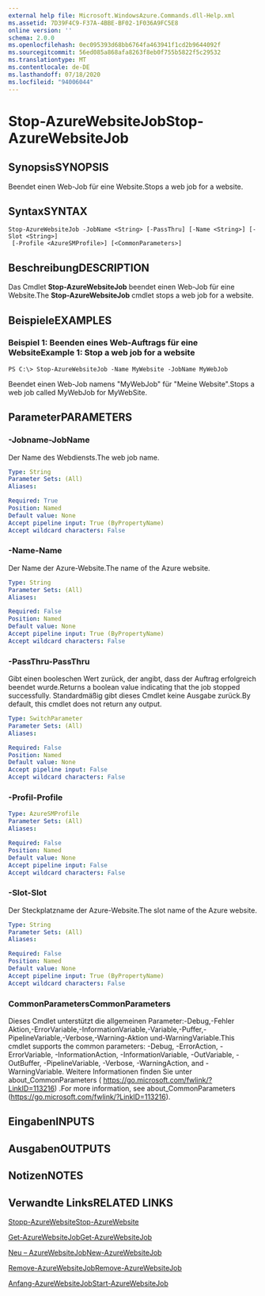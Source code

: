 ```yaml
---
external help file: Microsoft.WindowsAzure.Commands.dll-Help.xml
ms.assetid: 7D39F4C9-F37A-4BBE-BF02-1F036A9FC5E8
online version: ''
schema: 2.0.0
ms.openlocfilehash: 0ec095393d68bb6764fa463941f1cd2b9644092f
ms.sourcegitcommit: 56ed085a868afa8263f8eb0f755b5822f5c29532
ms.translationtype: MT
ms.contentlocale: de-DE
ms.lasthandoff: 07/18/2020
ms.locfileid: "94006044"
---
```

# <span data-ttu-id="b2281-101">Stop-AzureWebsiteJob</span><span class="sxs-lookup"><span data-stu-id="b2281-101">Stop-AzureWebsiteJob</span></span>

## <span data-ttu-id="b2281-102">Synopsis</span><span class="sxs-lookup"><span data-stu-id="b2281-102">SYNOPSIS</span></span>
<span data-ttu-id="b2281-103">Beendet einen Web-Job für eine Website.</span><span class="sxs-lookup"><span data-stu-id="b2281-103">Stops a web job for a website.</span></span>

## <span data-ttu-id="b2281-104">Syntax</span><span class="sxs-lookup"><span data-stu-id="b2281-104">SYNTAX</span></span>

```
Stop-AzureWebsiteJob -JobName <String> [-PassThru] [-Name <String>] [-Slot <String>]
 [-Profile <AzureSMProfile>] [<CommonParameters>]
```

## <span data-ttu-id="b2281-105">Beschreibung</span><span class="sxs-lookup"><span data-stu-id="b2281-105">DESCRIPTION</span></span>
<span data-ttu-id="b2281-106">Das Cmdlet **Stop-AzureWebsiteJob** beendet einen Web-Job für eine Website.</span><span class="sxs-lookup"><span data-stu-id="b2281-106">The **Stop-AzureWebsiteJob** cmdlet stops a web job for a website.</span></span>

## <span data-ttu-id="b2281-107">Beispiele</span><span class="sxs-lookup"><span data-stu-id="b2281-107">EXAMPLES</span></span>

### <span data-ttu-id="b2281-108">Beispiel 1: Beenden eines Web-Auftrags für eine Website</span><span class="sxs-lookup"><span data-stu-id="b2281-108">Example 1: Stop a web job for a website</span></span>
```
PS C:\> Stop-AzureWebsiteJob -Name MyWebsite -JobName MyWebJob
```

<span data-ttu-id="b2281-109">Beendet einen Web-Job namens "MyWebJob" für "Meine Website".</span><span class="sxs-lookup"><span data-stu-id="b2281-109">Stops a web job called MyWebJob for MyWebSite.</span></span>

## <span data-ttu-id="b2281-110">Parameter</span><span class="sxs-lookup"><span data-stu-id="b2281-110">PARAMETERS</span></span>

### <span data-ttu-id="b2281-111">-Jobname</span><span class="sxs-lookup"><span data-stu-id="b2281-111">-JobName</span></span>
<span data-ttu-id="b2281-112">Der Name des Webdiensts.</span><span class="sxs-lookup"><span data-stu-id="b2281-112">The web job name.</span></span>

```yaml
Type: String
Parameter Sets: (All)
Aliases: 

Required: True
Position: Named
Default value: None
Accept pipeline input: True (ByPropertyName)
Accept wildcard characters: False
```

### <span data-ttu-id="b2281-113">-Name</span><span class="sxs-lookup"><span data-stu-id="b2281-113">-Name</span></span>
<span data-ttu-id="b2281-114">Der Name der Azure-Website.</span><span class="sxs-lookup"><span data-stu-id="b2281-114">The name of the Azure website.</span></span>

```yaml
Type: String
Parameter Sets: (All)
Aliases: 

Required: False
Position: Named
Default value: None
Accept pipeline input: True (ByPropertyName)
Accept wildcard characters: False
```

### <span data-ttu-id="b2281-115">-PassThru</span><span class="sxs-lookup"><span data-stu-id="b2281-115">-PassThru</span></span>
<span data-ttu-id="b2281-116">Gibt einen booleschen Wert zurück, der angibt, dass der Auftrag erfolgreich beendet wurde.</span><span class="sxs-lookup"><span data-stu-id="b2281-116">Returns a boolean value indicating that the job stopped successfully.</span></span>
<span data-ttu-id="b2281-117">Standardmäßig gibt dieses Cmdlet keine Ausgabe zurück.</span><span class="sxs-lookup"><span data-stu-id="b2281-117">By default, this cmdlet does not return any output.</span></span>

```yaml
Type: SwitchParameter
Parameter Sets: (All)
Aliases: 

Required: False
Position: Named
Default value: None
Accept pipeline input: False
Accept wildcard characters: False
```

### <span data-ttu-id="b2281-118">-Profil</span><span class="sxs-lookup"><span data-stu-id="b2281-118">-Profile</span></span>
```yaml
Type: AzureSMProfile
Parameter Sets: (All)
Aliases: 

Required: False
Position: Named
Default value: None
Accept pipeline input: False
Accept wildcard characters: False
```

### <span data-ttu-id="b2281-119">-Slot</span><span class="sxs-lookup"><span data-stu-id="b2281-119">-Slot</span></span>
<span data-ttu-id="b2281-120">Der Steckplatzname der Azure-Website.</span><span class="sxs-lookup"><span data-stu-id="b2281-120">The slot name of the Azure website.</span></span>

```yaml
Type: String
Parameter Sets: (All)
Aliases: 

Required: False
Position: Named
Default value: None
Accept pipeline input: True (ByPropertyName)
Accept wildcard characters: False
```

### <span data-ttu-id="b2281-121">CommonParameters</span><span class="sxs-lookup"><span data-stu-id="b2281-121">CommonParameters</span></span>
<span data-ttu-id="b2281-122">Dieses Cmdlet unterstützt die allgemeinen Parameter:-Debug,-Fehler Aktion,-ErrorVariable,-InformationVariable,-Variable,-Puffer,-PipelineVariable,-Verbose,-Warning-Aktion und-WarningVariable.</span><span class="sxs-lookup"><span data-stu-id="b2281-122">This cmdlet supports the common parameters: -Debug, -ErrorAction, -ErrorVariable, -InformationAction, -InformationVariable, -OutVariable, -OutBuffer, -PipelineVariable, -Verbose, -WarningAction, and -WarningVariable.</span></span> <span data-ttu-id="b2281-123">Weitere Informationen finden Sie unter about_CommonParameters ( https://go.microsoft.com/fwlink/?LinkID=113216) .</span><span class="sxs-lookup"><span data-stu-id="b2281-123">For more information, see about_CommonParameters (https://go.microsoft.com/fwlink/?LinkID=113216).</span></span>

## <span data-ttu-id="b2281-124">Eingaben</span><span class="sxs-lookup"><span data-stu-id="b2281-124">INPUTS</span></span>

## <span data-ttu-id="b2281-125">Ausgaben</span><span class="sxs-lookup"><span data-stu-id="b2281-125">OUTPUTS</span></span>

## <span data-ttu-id="b2281-126">Notizen</span><span class="sxs-lookup"><span data-stu-id="b2281-126">NOTES</span></span>

## <span data-ttu-id="b2281-127">Verwandte Links</span><span class="sxs-lookup"><span data-stu-id="b2281-127">RELATED LINKS</span></span>

[<span data-ttu-id="b2281-128">Stopp-AzureWebsite</span><span class="sxs-lookup"><span data-stu-id="b2281-128">Stop-AzureWebsite</span></span>](./Stop-AzureWebsite.md)

[<span data-ttu-id="b2281-129">Get-AzureWebsiteJob</span><span class="sxs-lookup"><span data-stu-id="b2281-129">Get-AzureWebsiteJob</span></span>](./Get-AzureWebsiteJob.md)

[<span data-ttu-id="b2281-130">Neu – AzureWebsiteJob</span><span class="sxs-lookup"><span data-stu-id="b2281-130">New-AzureWebsiteJob</span></span>](./New-AzureWebsiteJob.md)

[<span data-ttu-id="b2281-131">Remove-AzureWebsiteJob</span><span class="sxs-lookup"><span data-stu-id="b2281-131">Remove-AzureWebsiteJob</span></span>](./Remove-AzureWebsiteJob.md)

[<span data-ttu-id="b2281-132">Anfang-AzureWebsiteJob</span><span class="sxs-lookup"><span data-stu-id="b2281-132">Start-AzureWebsiteJob</span></span>](./Start-AzureWebsiteJob.md)


